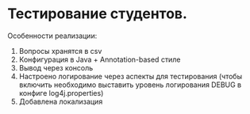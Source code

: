 # Тестирование студентов.
 
Особенности реализации:
1. Вопросы хранятся в csv
2. Конфигурация в Java + Annotation-based стиле
3. Вывод через консоль
4. Настроено логирование через аспекты для тестирования (чтобы включить необходимо выставить уровень логирования DEBUG в конфиге log4j.properties)
5. Добавлена локализация
